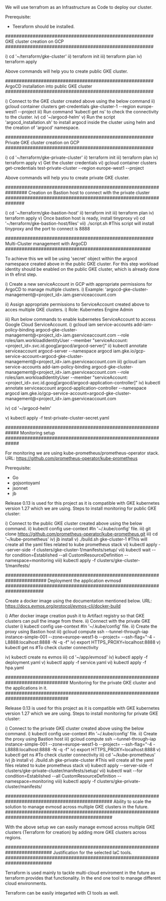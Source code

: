We will use terrafrom as an Infrastructure as Code to deploy our cluster.

Prerequisite:
- Teeraform should be installed.


######################################################
GKE cluster creation on GCP
######################################################

i)   cd '~/terraform/gke-cluster'
ii)  terraform init
iii) terraform plan
iv)  terraform apply

Above commands will help you to create public GKE cluster.

######################################################
ArgoCD installation into public GKE cluster
######################################################

i)    Connect to the GKE cluster created above using the below command
ii)   gcloud container clusters get-credentials gke-cluster-1 --region europe-west1 --project <Your-Project-ID>
iii)  Run command 'kubectl get ns' to check the connectivity to the cluster.
iv)   cd '~/argocd-helm'
v)    Run the script 'argocd_installation.sh' to install argocd inside the cluster using helm and the creation of 'argocd' namespace.

######################################################
Private GKE cluster creation on GCP
######################################################

i)   cd '~/terraform/gke-private-cluster'
ii)  terraform init
iii) terraform plan
iv)  terraform apply
v)   Get the cluster credentials
vi)  gcloud container clusters get-credentials test-private-cluster --region europe-west1 --project <Project-ID>

Above commands will help you to create private GKE cluster.



################################################################
Creation on Bastion host to connect with the private cluster
###############################################################

i)   cd '~/terraform/gke-bastion-host'
ii)  terraform init
iii) terraform plan
iv)  terraform apply
v)   Once bastion host is ready, install tinyproxy
vi)  cd '~/terraform/gke-bastion-host/files'
vii) ./script.sh    #This script will install tinyproxy and the port to connect is 8888

######################################################
Multi-Cluster management with ArgoCD
#####################################################

To achieve this we will be using 'secret' object within the argocd namespace created above in the public GKE
cluster. For this step workload identity should be enabled on the public GKE cluster, which is already done
in th efirst step.

i)   Create a new serviceAccount in GCP with appropriate permissions for ArgoCD to manage multiple clusters.
	i) Example: 'argocd-gke-cluster-management@<project_id>.iam.gserviceaccount.com

ii)  Assign appropriate permissions to ServiceAccount created above to acces multiple GKE clusters.
	i) Role: Kubernetes Engine Admin

iii) Run below commands to enable kubernetes ServiceAccount to access Google Cloud ServiceAccount.
	i)   gcloud iam service-accounts  add-iam-policy-binding argocd-gke-cluster-management@<project_id>.iam.gserviceaccount.com --role roles/iam.workloadIdentityUser  --member "serviceAccount:<project_id>.svc.id.goog[argocd/argocd-server]"
        ii)  kubectl  annotate serviceaccount argocd-server --namespace argocd iam.gke.io/gcp-service-account=argocd-gke-cluster-management@<project_id>.iam.gserviceaccount.com
        iii) gcloud iam service-accounts  add-iam-policy-binding argocd-gke-cluster-management@<project_id>.iam.gserviceaccount.com --role roles/iam.workloadIdentityUser  --member "serviceAccount:<project_id>.svc.id.goog[argocd/argocd-application-controller]"
        iv)  kubectl  annotate serviceaccount argocd-application-controller --namespace argocd iam.gke.io/gcp-service-account=argocd-gke-cluster-management@<project_id>.iam.gserviceaccount.com

iv)  cd '~/argocd-helm'

v) kubectl apply -f test-private-cluster-secret.yaml


#############################################################
Monitoring setup
#############################################################

For monitoring we are using kube-prometheus/prometheus-operator stack.
URL: https://github.com/prometheus-operator/kube-prometheus

Prerequisite:
- Go
- gojsontoyaml
- jsonnet
- jb

Release 0.13 is used for this project as it is compatible with GKE kubernetes version 1.27 which we are using.
Steps to install monitoring for public GKE cluster:

i)    Connect to the public GKE cluster created above using the below command.
ii)   kubectl config use-context <public-gke-cluster-context>  #In '~/.kube/config' file.
iii)  git clone https://github.com/prometheus-operator/kube-prometheus.git
iii)  cd '~/kube-prometheus'
iv)   jb install
v)    ./build.sh gke-cluster-1     #This will create all the yaml files related to kube prometheus stack
vi)   kubectl  apply --server-side -f clusters/gke-cluster-1/manifests/setup/
vii)  kubectl wait --for condition=Established --all CustomResourceDefinition --namespace=monitoring
viii) kubectl apply -f clusters/gke-cluster-1/manifests/



#######################################################################
Deployment the application evmosd
######################################################################

Create a docker image using the documentation mentioned below.
URL: https://docs.evmos.org/protocol/evmos-cli/docker-build

i)    After docker image creation push it to Artifact registry so that GKE clusters can pull the image from there.
ii)   Connect with the private GKE cluster
	i)   kubectl config use-context <private-gke-cluster-context>  #In '~/.kube/config' file.
        ii)  Create the proxy using Bastion host
        iii) gcloud compute ssh --tunnel-through-iap instance-simple-001 --zone=europe-west1-b --project=<Project-ID> --ssh-flag="-4 -L8888:localhost:8888 -N -q -f"
        iv)  export HTTPS_PROXY=localhost:8888
        v)   kubectl get ns   #To check cluster connectivity

iv)   kubectl create ns evmos
iii)  cd '~/app/evmosd'
iv)   kubectl apply -f deployment.yaml
v)    kubectl apply -f service.yaml
vi)   kubectl apply -f hpa.yaml


###############################################################################
Monitoring for the private GKE cluster and the applications in it.
###############################################################################

Release 0.13 is used for this project as it is compatible with GKE kubernetes version 1.27 which we are using.
Steps to install monitoring for private GKE cluster:

i)    Connect to the private GKE cluster created above using the below command.
        i)   kubectl config use-context <private-gke-cluster-context>  #In '~/.kube/config' file.
        ii)  Create the proxy using Bastion host
        iii) gcloud compute ssh --tunnel-through-iap instance-simple-001 --zone=europe-west1-b --project=<Project-ID> --ssh-flag="-4 -L8888:localhost:8888 -N -q -f"
        iv)  export HTTPS_PROXY=localhost:8888
        v)   kubectl get ns   #To check cluster connectivity
iii)  cd '~/kube-prometheus'
iv)   jb install
v)    ./build.sh gke-private-cluster     #This will create all the yaml files related to kube prometheus stack
vi)   kubectl  apply --server-side -f clusters/gke-private-cluster/manifests/setup/
vii)  kubectl wait --for condition=Established --all CustomResourceDefinition --namespace=monitoring
viii) kubectl apply -f clusters/gke-private-cluster/manifests/




###############################################################################################
Ability to scale the solution to manage evmosd across multiple GKE clusters in the future.
###############################################################################################


With the above setup we can easily manage evmosd across multiple GKE clusters (Terraform for creation)
by adding more GKE clusters across regions.



#########################################################################
Justification for the selected IaC tools.
#########################################################################

Terraform is used mainly to tackle multi-cloud enviroment in the future
as terraform provides that functionality. In the end one tool to manage
different cloud environments.

Terraform can be easily integarted with CI tools as well.
